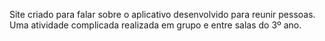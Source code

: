 Site criado para falar sobre o aplicativo desenvolvido para reunir pessoas. Uma atividade complicada realizada em grupo e entre salas do 3º ano.
